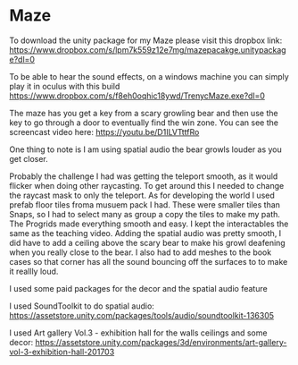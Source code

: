 # Maze

To download the unity package for my Maze please visit this dropbox link:
https://www.dropbox.com/s/lpm7k559z12e7mg/mazepacakge.unitypackage?dl=0

To be able to hear the sound effects, on a windows machine you can simply play it in oculus with this build
https://www.dropbox.com/s/f8eh0oqhic18ywd/TrenycMaze.exe?dl=0

The maze has you get a key from a scary growling bear and then use the key to go through  a door to eventually find the win zone. 
You can see the screencast video here: https://youtu.be/D1ILVTttfRo

One thing to note is I am using spatial audio the bear growls louder as you get closer.

Probably the challenge I had was getting the teleport smooth, as it would flicker when doing other raycasting. 
To get around this I needed to change the raycast mask to only the teleport.
As for developing the world I used prefab floor tiles froma musuem pack I had. These were smaller tiles than Snaps, 
so I had to select many as group a copy the tiles to make my path.  The Progrids made everything smooth and easy.
I kept the interactables the same as the teaching video. Adding the spatial audio was pretty smooth, I did have to add
a ceiling above the scary bear to make his growl deafening when you really close to the bear. I also had to add meshes
to the book cases so that corner has all the sound bouncing off the surfaces to to make it reallly loud.

I used some paid packages for the decor and the spatial audio feature

I used SoundToolkit to do spatial audio: https://assetstore.unity.com/packages/tools/audio/soundtoolkit-136305

I used Art gallery Vol.3 - exhibition hall for the walls ceilings and some decor:
 https://assetstore.unity.com/packages/3d/environments/art-gallery-vol-3-exhibition-hall-201703




 
